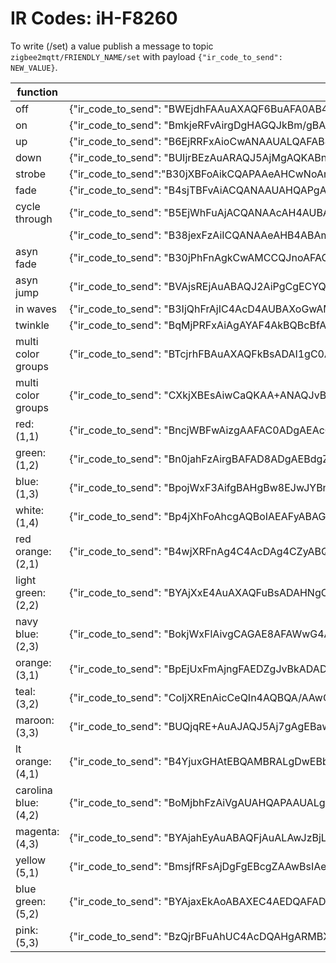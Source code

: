 # IR Codes: iH-F8260

To write (/set) a value publish a message to topic `zigbee2mqtt/FRIENDLY_NAME/set` with payload `{"ir_code_to_send": NEW_VALUE}`.

| function             | code                                                                                                                                                           |
| -------------------- | -------------------------------------------------------------------------------------------------------------------------------------------------------------- |
| off                  | {"ir_code_to_send": "BWEjdhFAAuAXAQF6BuAFA0AB4BcT4AcBQC/gAwFAD8ADByegYSOlCEAC"}                                                                                |
| on                   | {"ir_code_to_send": "BmkjeRFvAirgDgHAGQJkBm/gBAMAKiAB4AMTACpgAQFvAuALE+ADFwAqIAEAbyABACogAeADKwcHoGkjnQhvAg=="}                                                |
| up                   | {"ir_code_to_send": "B6EjRRFxAioCwANAAUALQAFAB4ADAXUG4AUDACogAQF1BuABA0ABgA8AcaAHBSoCKgJxAoADASoCgA9AAUATgAELdQZxAnUGKgJ1BioC"}                                |
| down                 | {"ir_code_to_send": "BUIjrBEzAuARAQJ5AjMgAQKABnkgA0AHgANAAcAL4AEHQCPAAwEzAoABAnkCM2ABwAfgAQFAI8ADB1GgQiPgCDMC"}                                                |
| strobe               | {"ir_code_to_send":"B30jXBFoAikCQAPAAeAHCwNoAmsGwAMAKWALBSkCaAJrBkADAClgBwApIAECawZoYAMDKQJoAkALAClgAUAHAWgCgA8CaAIpIAEJawYpAikCaAJrBkADAClgBwf2n30jnAhoAg=="} |
| fade                 | {"ir_code_to_send": "B4sjTBFvAiACQANAAUAHQAPgAQEAbyABAWAG4AUDQBXgBxNAD8AXQAfgBQOAAeABI4ALgAcJIAImoIsjpwggAg=="}                                                |
| cycle through        | {"ir_code_to_send": "B5EjWhFuAjACQANAAcAH4AUBAm0GbqADQAsDMAIwAuADD8ALQAcBMAJAA+AFAQFuAoADQAFACwQwAm0GbiADwAcJbgINoJEjnAgwAg=="}                                |
|                      | {"ir_code_to_send": "B38jexFzAiICQANAAeAHB4ABAmUGc+AEAwAiIAGAE8AHAHOgD4AHACJgAeADB0ALQANAAQFzAsAnwAcPA6B/I4UIcwL//38jhQhzAg=="}                                |
| asyn fade            | {"ir_code_to_send": "B30jPhFnAgkCwAMCCQJnoAFACUADQAEBYQbgBQNAF+AHE0APAAkgAQBnIAGACwFnAkADAmcCCSABgAVAF0ADAwkCZwJAB8ADDxGgfSOaCAkC//99I5oIZwI="}                |
| asyn jump            | {"ir_code_to_send": "BVAjsREjAuABAQJ2AiPgCgECYQZ2IAPgAQcBIwJAD+ANA8AbQAfgCwNAN0AXQAcCYQYjYAMHMqBQI5sIdgI="}                                                    |
| in waves             | {"ir_code_to_send": "B3IjQhFrAjIC4AcD4AUBAXoGwAMAa2ALQAHACwN6BjICwAEEegZrAjIgAQV6BjICMgKACwMyAmsCQA8EegZrAjIgAQN6BjICQAFAB8ADD0CgciPlCDIC//9yI+UIMgI="}        |
| twinkle              | {"ir_code_to_send": "BqMjPRFxAiAgAYAF4AkBQBcBfAZAAwBxoAcBIAJAAQF8BkAPQAPgAwsCcQIgIAGAB0AL4AcDASACwBtAB4ADCSACQqCjI5QIcQI="}                                    |
| multi color groups   | {"ir_code_to_send": "BTcjrhFBAuAXAQFkBsADAI1gC0ABwAsBZAZAA4AXA2QGQQLgFwFAI4ADCY0CZAZBAmQGQQI="}                                                                |
| multi color groups   | {"ir_code_to_send": "CXkjXBEsAiwCaQKAA+ANAQJvBmngBAMALCABAW8GQAMAaSAH4AUDACxgAYAH4AkFASwC4AcvC28GaQIpoHkjnQhpAg=="}                                            |
| red: (1,1)           | {"ir_code_to_send": "BncjWBFwAizgAAFAC0ADgAEAcCABACwgAQJ8BnDgBAMALCABgBOABwEsAkAD4AMB4AUPgCfgCwcAcGAbB2mgdyPHCCwC"}                                            |
| green: (1,2)         | {"ir_code_to_send": "Bn0jahFzAirgBAFAD8ADgAEBdgZAAwBzoAcDKgIqAsALQAeAAwAqYAHgAwfgBQsCdgYq4AYD4AETD0CgfSO4CHMC//99I7gIcwI="}                                    |
| blue: (1,3)          | {"ir_code_to_send": "BpojWxF3AifgBAHgBw8EJwJYBnfgBAMAJyAB4AMTAycCdwJAD0AHACfgBAFADwF3AsAbQAfgCwMHB6CaI5QIdwI="}                                                |
| white: (1,4)         | {"ir_code_to_send": "Bp4jXhFoAhcgAQBoIAEAFyABAGggAUAF4AMDAVYG4AUDQBvgBxNADwAXIAFABQBoIAFABQAXIAEAaCABABcgAQBoIAFAI+ALAwcFoJ4jfAhoAg=="}                        |
| red orange: (2,1)    | {"ir_code_to_send": "B4wjXRFnAg4C4AcDAg4CZyABQAVAAwFdBuAFA+AHE0APQANAJwAOIAEAZyABQAXAA0AXQANAD0AH4AcDBxugjCOiCGcC"}                                            |
| light green: (2,2)   | {"ir_code_to_send": "BYAjXxE4AuAXAQFuBsADAHNgCwE4AoAHwA8FbgY4AjgCQBMCcwI44AgBgBPAG0AH4AEDQA8JOAI8oIAjqQg4Ag=="}                                                |
| navy blue: (2,3)     | {"ir_code_to_send": "BokjWxFlAivgCAGAE8AFAWwG4AUDQBngAxMAKyABwA8BKwJAA+AFAUAbASsCgANAC+AHAwcvoIkjlAgrAg=="}                                                    |
| orange: (3,1)        | {"ir_code_to_send": "BpEjUxFmAjngFAEDZgJvBkADADmgBwhmAjkCZgJvBjngAAOAAQJmAjkgAUAX4AUBA2YCbwZAAwA5YAcAOSABAm8GZiADQAdAAwlmAgygkSOnCGYC"}                        |
| teal: (3,2)          | {"ir_code_to_send": "CoIjXREnAicCeQIn4AQBQA/AAwQnAmYGeSADwAcCeQInIAFAB+ADAwAnoAFAEwAn4AQBgA9AF0ADACcgAUAH4AMDB/mfgiOeCCcC"}                                    |
| maroon: (3,3)        | {"ir_code_to_send": "BUQjqRE+AuAJAQJ5Aj7gAgEBawbgBQNAAQJrBnkgA0AHAT4CQAGAB4AT4AcBgBsBPgKAB4AjAWsGwAcJPgIIoEQjrwg+Ag=="}                                        |
| lt orange: (4,1)     | {"ir_code_to_send": "B4YjuxGHAtEBQAMBRALgDwEBbAbgBQNAK+ADE8ABAmwGhyADAUQCQB/gAwEBbAaAF4ABQAtAAwFEAoADEYcCB6CGI5oIRAL//4YjmghEAg=="}                            |
| carolina blue: (4,2) | {"ir_code_to_send": "BoMjbhFzAiVgAUAHQAPAAUALgAMBYQZAAwAlIAdAAwJzAiUgAUAH4AMDAyUCcwLADwAlYAHAB4ABQBsAJSABQAVAC+ADAwf9n4MjkwhzAg=="}                            |
| magenta: (4,3)       | {"ir_code_to_send": "BYAjahEyAuABAQFjAuALAwJzBjLgBAMBMgLgAxMBYwKAD0AHBzICcwYyAjICgAuAAQVjAnMGYwLgAQcDMgJzBkADAGPgAAcP/5+AI5kIMgL//4AjmQhjAg=="}                |
| yellow (5,1)         | {"ir_code_to_send": "BmsjfRFsAjDgFgEBcgZAAwBsIAeAAwAwIAHAC0AHADBgAQFsAkALQAMAMOAGAUATQAMAMKABAXIGQAMJbAJyBmwCcgZsAg=="}                                        |
| blue green: (5,2)    | {"ir_code_to_send": "BYAjaxEkAoABAXEC4AEDQAFAD0ABBHECZwYkIANAB4ADAyQCcQLAC4AHBiQCJAJxAiSgAQFnBkALQANAAYAHQBPAAwMkAnECwAsLZwZxAs+fgCOWCHEC"}                    |
| pink: (5,3)          | {"ir_code_to_send": "BzQjrBFuAhUC4AcDQAHgARMBXwbgBQNAG+ADE8APQAdAA0AbABVgAYAHgA8BbgJAB0ADABUgAQtfBm4CXwZuAl8GbgI="}                                            |
